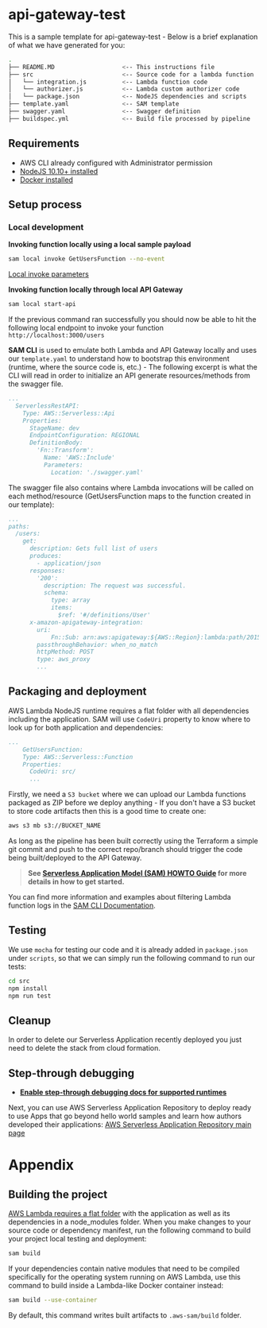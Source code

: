 # api-gateway-test

This is a sample template for api-gateway-test - Below is a brief explanation of what we have generated for you:

```bash
.
├── README.MD                   <-- This instructions file
├── src                         <-- Source code for a lambda function
│   └── integration.js          <-- Lambda function code
│   └── authorizer.js           <-- Lambda custom authorizer code
│   └── package.json            <-- NodeJS dependencies and scripts
├── template.yaml               <-- SAM template
├── swagger.yaml                <-- Swagger definition
├── buildspec.yml               <-- Build file processed by pipeline
```

## Requirements

* AWS CLI already configured with Administrator permission
* [NodeJS 10.10+ installed](https://nodejs.org/en/download/releases/)
* [Docker installed](https://www.docker.com/community-edition)

## Setup process

### Local development

**Invoking function locally using a local sample payload**

```bash
sam local invoke GetUsersFunction --no-event
```
 [Local invoke parameters](https://docs.aws.amazon.com/serverless-application-model/latest/developerguide/sam-cli-command-reference-sam-local-invoke.html)
 
**Invoking function locally through local API Gateway**

```bash
sam local start-api
```

If the previous command ran successfully you should now be able to hit the following local endpoint to invoke your function `http://localhost:3000/users`

**SAM CLI** is used to emulate both Lambda and API Gateway locally and uses our `template.yaml` to understand how to bootstrap this environment (runtime, where the source code is, etc.) - The following excerpt is what the CLI will read in order to initialize an API generate resources/methods from the swagger file.

```yaml
...
  ServerlessRestAPI:
    Type: AWS::Serverless::Api
    Properties:
      StageName: dev
      EndpointConfiguration: REGIONAL
      DefinitionBody:
        'Fn::Transform':
          Name: 'AWS::Include'
          Parameters:
            Location: './swagger.yaml'
```

The swagger file also contains where Lambda invocations will be called on each method/resource (GetUsersFunction maps to the function created in our template):

```yaml
...
paths:
  /users:
    get:
      description: Gets full list of users
      produces:
        - application/json
      responses:
        '200':
          description: The request was successful.
          schema:
            type: array
            items:
              $ref: '#/definitions/User'
      x-amazon-apigateway-integration:
        uri: 
            Fn::Sub: arn:aws:apigateway:${AWS::Region}:lambda:path/2015-03-31/functions/${GetUsersFunction.Arn}/invocations
        passthroughBehavior: when_no_match
        httpMethod: POST
        type: aws_proxy
        ...
```

## Packaging and deployment

AWS Lambda NodeJS runtime requires a flat folder with all dependencies including the application. SAM will use `CodeUri` property to know where to look up for both application and dependencies:

```yaml
...
    GetUsersFunction:
    Type: AWS::Serverless::Function
    Properties:
      CodeUri: src/
      ...
```

Firstly, we need a `S3 bucket` where we can upload our Lambda functions packaged as ZIP before we deploy anything - If you don't have a S3 bucket to store code artifacts then this is a good time to create one:

```bash
aws s3 mb s3://BUCKET_NAME
```
As long as the pipeline has been built correctly using the Terraform a simple git commit and push to the correct repo/branch should trigger the code being built/deployed to the API Gateway.

> **See [Serverless Application Model (SAM) HOWTO Guide](https://docs.aws.amazon.com/serverless-application-model/latest/developerguide/serverless-quick-start.html) for more details in how to get started.**

You can find more information and examples about filtering Lambda function logs in the [SAM CLI Documentation](https://docs.aws.amazon.com/serverless-application-model/latest/developerguide/serverless-sam-cli-logging.html).

## Testing

We use `mocha` for testing our code and it is already added in `package.json` under `scripts`, so that we can simply run the following command to run our tests:

```bash
cd src
npm install
npm run test
```

## Cleanup

In order to delete our Serverless Application recently deployed you just need to delete the stack from cloud formation.

## Step-through debugging

* **[Enable step-through debugging docs for supported runtimes]((https://docs.aws.amazon.com/serverless-application-model/latest/developerguide/serverless-sam-cli-using-debugging.html))**

Next, you can use AWS Serverless Application Repository to deploy ready to use Apps that go beyond hello world samples and learn how authors developed their applications: [AWS Serverless Application Repository main page](https://aws.amazon.com/serverless/serverlessrepo/)

# Appendix

## Building the project

[AWS Lambda requires a flat folder](https://docs.aws.amazon.com/lambda/latest/dg/nodejs-create-deployment-pkg.html) with the application as well as its dependencies in a node_modules folder. When you make changes to your source code or dependency manifest, run the following command to build your project local testing and deployment:

```bash
sam build
```

If your dependencies contain native modules that need to be compiled specifically for the operating system running on AWS Lambda, use this command to build inside a Lambda-like Docker container instead:
```bash
sam build --use-container
```

By default, this command writes built artifacts to `.aws-sam/build` folder.

